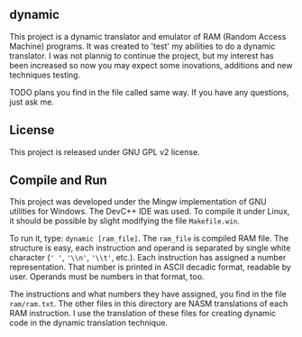 dynamic
-------

This project is a dynamic translator and emulator of RAM (Random Access Machine) programs. It was created
to 'test' my abilities to do a dynamic translator. I was not plannig to continue the project, but my interest
has been increased so now you may expect some inovations, additions and new techniques testing.

TODO plans you find in the file called same way.
If you have any questions, just ask me.

License
-------

This project is released under GNU GPL v2 license.

Compile and Run
---------------

This project was developed under the Mingw implementation of GNU utilities for Windows. The DevC++ IDE was used.
To compile it under Linux, it should be possible by slight modifying the file `Makefile.win`.

To run it, type: `dynamic [ram_file]`. The `ram_file` is compiled RAM file. The structure is easy,
each instruction and operand is separated by single white character (`' '`, `'\\n'`, `'\\t'`, etc.). Each
instruction has assigned a number representation. That number is printed in ASCII decadic format, readable by user.
Operands must be numbers in that format, too.

The instructions and what numbers they have assigned, you find in the file `ram/ram.txt`. The other files in this
directory are NASM translations of each RAM instruction. I use the translation of these files for creating dynamic
code in the dynamic translation technique.

